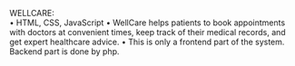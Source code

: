 WELLCARE:<br>
• HTML, CSS, JavaScript 
•	WellCare helps patients to book appointments with doctors at convenient times, keep track of their medical records, and get expert healthcare advice.
• This is only a frontend part of the system. Backend part is done by php.
